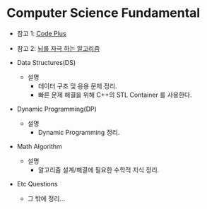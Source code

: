 # Computer Science Fundamental

- 참고 1: [Code Plus](https://code.plus/main) 
- 참고 2: [뇌를 자극 하는 알고리즘](http://www.yes24.com/24/Goods/3524901?Acode=101)

- Data Structures(DS)
  * 설명 
     * 데이터 구조 및 응용 문제 정리.
     * 빠른 문제 해결을 위해 C++의 STL Container 를 사용한다.

- Dynamic Programming(DP)
  * 설명 
     * Dynamic Programming 정리.

- Math Algorithm
  * 설명 
    * 알고리즘 설계/해결에 필요한 수학적 지식 정리.

- Etc Questions
  * 그 밖에 정리... 
